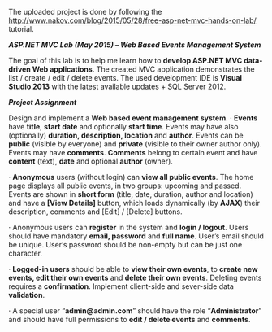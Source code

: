 The uploaded project is done by following the http://www.nakov.com/blog/2015/05/28/free-asp-net-mvc-hands-on-lab/ tutorial.

___ASP.NET MVC Lab (May 2015) – Web Based Events Management System___

The goal of this lab is to help me learn how to __develop ASP.NET MVC data-driven Web applications__. The created MVC application demonstrates the list / create / edit / delete events. The used development IDE is __Visual Studio 2013__ with the latest available updates + SQL Server 2012. 


___Project Assignment___

Design and implement a __Web based event management system__.
· __Events__ have __title__, __start date__ and optionally __start time__. Events may have also (optionally) __duration, description, location__ and __author__. Events can be __public__ (visible by everyone) and __private__ (visible to their owner author only). Events may have __comments__. __Comments__ belong to certain event and have __content__ (text), __date__ and optional __author__ (owner).

·  __Anonymous__ users (without login) can __view all public events__. The home page displays all public events, in two groups: upcoming and passed. Events are shown in __short form__ (title, date, duration, author and location) and have a __[View Details]__ button, which loads dynamically (by __AJAX__) their description, comments and [Edit] / [Delete] buttons.

· Anonymous users can __register__ in the system and __login / logout__. Users should have mandatory __email, password__ and __full name__. User’s email should be unique. User’s password should be non-empty but can be just one character.

· __Logged-in users__ should be able to __view their own events__, to __create new events, edit their own events__ and __delete their own events__. Deleting events requires a __confirmation__. Implement client-side and sever-side data __validation__.

· A special user “__admin@admin.com__” should have the role “__Administrator__” and should have full permissions to __edit / delete events__ and __comments__.
